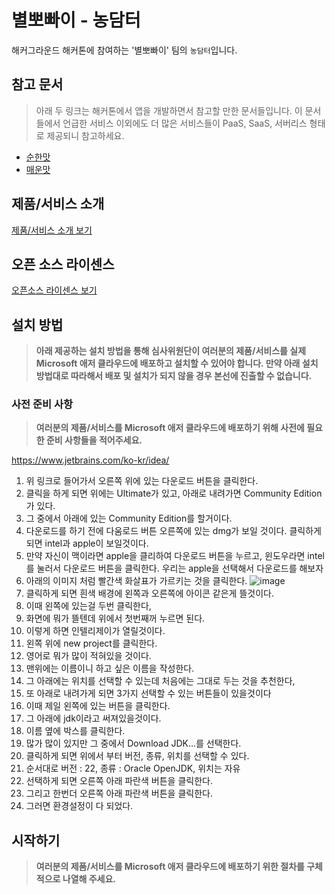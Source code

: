 # 별뽀빠이 - 농담터

해커그라운드 해커톤에 참여하는 '별뽀빠이' 팀의 `농담터`입니다.

## 참고 문서

> 아래 두 링크는 해커톤에서 앱을 개발하면서 참고할 만한 문서들입니다. 이 문서들에서 언급한 서비스 이외에도 더 많은 서비스들이 PaaS, SaaS, 서버리스 형태로 제공되니 참고하세요.

- [순한맛](./REFERENCES_BASIC.md)
- [매운맛](./REFERENCES_ADVANCED.md)

## 제품/서비스 소개

<!-- 아래 링크는 지우지 마세요 -->
[제품/서비스 소개 보기](TOPIC.md)
<!-- 위 링크는 지우지 마세요 -->

## 오픈 소스 라이센스

<!-- 아래 링크는 지우지 마세요 -->
[오픈소스 라이센스 보기](./LICENSE)
<!-- 위 링크는 지우지 마세요 -->

## 설치 방법

> **아래 제공하는 설치 방법을 통해 심사위원단이 여러분의 제품/서비스를 실제 Microsoft 애저 클라우드에 배포하고 설치할 수 있어야 합니다. 만약 아래 설치 방법대로 따라해서 배포 및 설치가 되지 않을 경우 본선에 진출할 수 없습니다.**

### 사전 준비 사항

> **여러분의 제품/서비스를 Microsoft 애저 클라우드에 배포하기 위해 사전에 필요한 준비 사항들을 적어주세요.**
>
https://www.jetbrains.com/ko-kr/idea/
1. 위 링크로 들어가서 오른쪽 위에 있는 다운로드 버튼을 클릭한다.
2. 클릭을 하게 되면 위에는 Ultimate가 있고, 아래로 내려가면 Community Edition가 있다.
3. 그 중에서 아래에 있는 Community Edition를 할거이다.
4. 다운로드를 하기 전에 다움로드 버튼 오른쪽에 있는 dmg가 보일 것이다. 클릭하게 되면 intel과 apple이 보일것이다.
5. 만약 자신이 맥이라면 apple을 클리하여 다운로드 버튼을 누르고, 윈도우라면 intel를 눌러서 다운로드 버튼을 클릭한다. 우리는 apple을 선택해서 다운로드를 해보자
6. 아래의 이미지 처럼 빨간색 화살표가 가르키는 것을 클릭한다.
![image](https://github.com/user-attachments/assets/d5f633ff-5f67-4312-8a06-488fe10011c4)
7. 클릭하게 되면 흰색 배경에 왼쪽과 오른쪽에 아이콘 같은게 뜰것이다.
8. 이때 왼쪽에 있는걸 두번 클릭한다,
9. 화면에 뭐가 뜰텐데 위에서 첫번째꺼 누르면 된다.
10. 이렇게 하면 인텔리제이가 열릴것이다.
11. 왼쪽 위에 new project를 클릭한다.
12. 영어로 뭐가 많이 적혀있을 것이다.
13. 맨위에는 이름이니 하고 싶은 이름을 작성한다.
14. 그 아래에는 위치를 선택할 수 있는데 처음에는 그대로 두는 것을 추천한다,
15. 또 아래로 내려가게 되면 3가지 선택할 수 있는 버튼들이 있을것이다
16. 이때 제일 왼쪽에 있는 버튼을 클릭한다.
17. 그 아래에 jdk이라고 써져있을것이다.
18. 이름 옆에 박스를 클릭한다.
19. 많가 많이 있지만 그 중에서 Download JDK...를 선택한다.
20. 클릭하게 되면 위에서 부터 버전, 종류, 위치를 선택할 수 있다.
21. 순서대로 버전 : 22, 종류 : Oracle OpenJDK, 위치는 자유
22. 선택하게 되면 오른쪽 아래 파란색 버튼을 클릭한다.
23. 그리고 한번더 오른쪽 아래 파란색 버튼을 클릭한다.
24. 그러면 환경설정이 다 되었다.

## 시작하기

> **여러분의 제품/서비스를 Microsoft 애저 클라우드에 배포하기 위한 절차를 구체적으로 나열해 주세요.**
